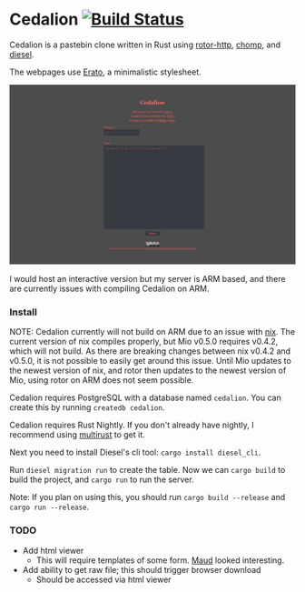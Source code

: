 # Cedalion [![Build Status](https://travis-ci.org/nokaa/cedalion.svg?branch=master)](https://travis-ci.org/nokaa/cedalion)
Cedalion is a pastebin clone written in Rust using [rotor-http](https://github.com/tailhook/rotor-http), [chomp](https://github.com/m4rw3r/chomp), and [diesel](https://github.com/sgrif/diesel).

The webpages use [Erato](https://github.com/nokaa/erato), a minimalistic stylesheet.

<img src="cedalion.png"/>

I would host an interactive version but my server is ARM based, and there are currently issues with compiling Cedalion on ARM.

### Install
NOTE: Cedalion currently will not build on ARM due to an issue with [nix](https://github.com/nix-rust/nix). The current version of nix compiles properly, but Mio v0.5.0 requires v0.4.2, which will not build. As there are breaking changes between nix v0.4.2 and v0.5.0, it is not possible to easily get around this issue. Until Mio updates to the newest version of nix, and rotor then updates to the newest version of Mio, using rotor on ARM does not seem possible.


Cedalion requires PostgreSQL with a database named `cedalion`. You can create this by running `createdb cedalion`.

Cedalion requires Rust Nightly. If you don't already have nightly, I recommend using [multirust](https://github.com/brson/multirust) to get it.

Next you need to install Diesel's cli tool: `cargo install diesel_cli`.

Run `diesel migration run` to create the table. Now we can `cargo build` to build the project, and `cargo run` to run the server.

Note: If you plan on using this, you should run `cargo build --release` and `cargo run --release`.

### TODO
- Add html viewer
  - This will require templates of some form. [Maud](https://github.com/lfairy/maud) looked interesting.
- Add ability to get raw file; this should trigger browser download
  - Should be accessed via html viewer
